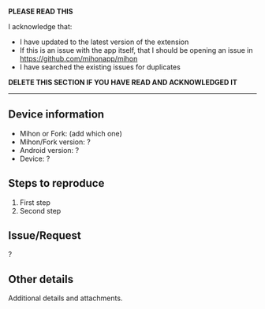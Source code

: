 **PLEASE READ THIS**

I acknowledge that:

- I have updated to the latest version of the extension
- If this is an issue with the app itself, that I should be opening an issue in https://github.com/mihonapp/mihon
- I have searched the existing issues for duplicates

**DELETE THIS SECTION IF YOU HAVE READ AND ACKNOWLEDGED IT**

---

## Device information

- Mihon or Fork: (add which one)
- Mihon/Fork version: ?
- Android version: ?
- Device: ?

## Steps to reproduce

1. First step
2. Second step

## Issue/Request

?

## Other details

Additional details and attachments.
